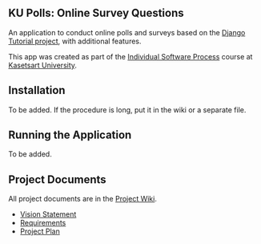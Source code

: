 ## KU Polls: Online Survey Questions 

An application to conduct online polls and surveys based
on the [Django Tutorial project](TODO-write-URL-of-the-django-tutorial-here), with
additional features.

This app was created as part of the [Individual Software Process](
https://cpske.github.io/ISP) course at [Kasetsart University](https://www.ku.ac.th).

## Installation

To be added. If the procedure is long, put it in the wiki or a separate file.

## Running the Application

To be added.

## Project Documents

All project documents are in the [Project Wiki](Phantawat/wiki).

- [Vision Statement](Phantawat/ku-polls/wiki/Vision%20Statement)
- [Requirements](Phantawat/ku-polls/wiki/Requirements)
- [Project Plan](Phantawat/ku-polls/wiki/Project%20Plan)
